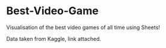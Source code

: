# Best-Video-Game
Visualisation of the best video games of all time using Sheets! 

Data taken from Kaggle, link attached. 
